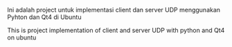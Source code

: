
Ini adalah project untuk implementasi client dan server UDP menggunakan
Pyhton dan Qt4 di Ubuntu

This is project implementation of client and server UDP with 
python and Qt4 on ubuntu